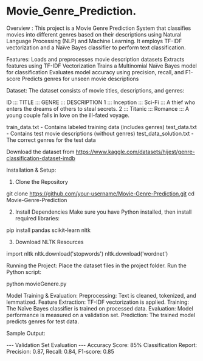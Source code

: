 # Movie_Genre_Prediction.
Overview :
This project is a Movie Genre Prediction System that classifies movies into different genres based on their descriptions using Natural Language Processing (NLP) and Machine Learning. It employs TF-IDF vectorization and a Naïve Bayes classifier to perform text classification.

Features:
Loads and preprocesses movie description datasets
Extracts features using TF-IDF Vectorization
Trains a Multinomial Naïve Bayes model for classification
Evaluates model accuracy using precision, recall, and F1-score
Predicts genres for unseen movie descriptions

Dataset:
The dataset consists of movie titles, descriptions, and genres:

ID ::: TITLE ::: GENRE ::: DESCRIPTION
1 ::: Inception ::: Sci-Fi ::: A thief who enters the dreams of others to steal secrets.
2 ::: Titanic ::: Romance ::: A young couple falls in love on the ill-fated voyage.

train_data.txt - Contains labeled training data (includes genres)
test_data.txt - Contains test movie descriptions (without genres)
test_data_solution.txt - The correct genres for the test data

Download the dataset from https://www.kaggle.com/datasets/hijest/genre-classification-dataset-imdb

Installation & Setup:
1. Clone the Repository

git clone https://github.com/your-username/Movie-Genre-Prediction.git
cd Movie-Genre-Prediction

2. Install Dependencies
Make sure you have Python installed, then install required libraries:

pip install pandas scikit-learn nltk

3. Download NLTK Resources
   
import nltk
nltk.download('stopwords')
nltk.download('wordnet')

Running the Project:
Place the dataset files in the project folder.
Run the Python script:

python movieGenere.py

Model Training & Evaluation:
Preprocessing: Text is cleaned, tokenized, and lemmatized.
Feature Extraction: TF-IDF vectorization is applied.
Training: The Naïve Bayes classifier is trained on processed data.
Evaluation: Model performance is measured on a validation set.
Prediction: The trained model predicts genres for test data.

Sample Output:

--- Validation Set Evaluation ---
Accuracy Score: 85%
Classification Report:
Precision: 0.87, Recall: 0.84, F1-score: 0.85



